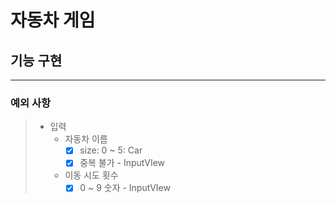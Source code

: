 # 자동차 게임

## 기능 구현
---

### 예외 사항
> - 입력
>   - 자동차 이름
>     - [x] size: 0 ~ 5: Car
>     - [x] 중복 불가 - InputVIew
>   - 이동 시도 횟수
>     - [x] 0 ~ 9 숫자 - InputVIew
